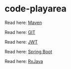 # code-playarea

  Read here: [Maven](Documentation/maven.md)
  
  Read here: [GIT](Documentation/GIT.md)
  
  Read here: [JWT](java/JWT/JWT.md)
  
  Read here: [Spring Boot](springboot/README.md)
  
  Read here: [RxJava](RxJava/README.MD)